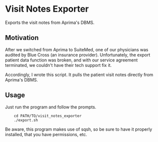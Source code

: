 Visit Notes Exporter
====================

Exports the visit notes from Aprima's DBMS.

Motivation
----------

After we switched from Aprima to SuiteMed, one of our physicians was audited by Blue Cross (an insurance provider). Unfortunately, the export patient data function was broken, and with our service agreement terminated, we couldn't have their tech support fix it.

Accordingly, I wrote this script. It pulls the patient visit notes directly from Aprima's DBMS.

Usage
------

Just run the program and follow the prompts.

		cd PATH/TO/visit_notes_exporter
		./export.sh

Be aware, this program makes use of sqsh, so be sure to have it properly installed, that you have permissions, etc.
